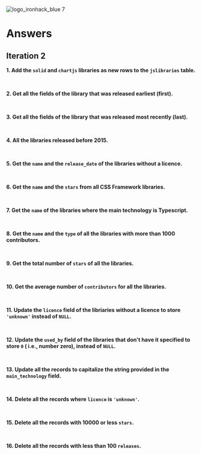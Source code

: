![logo_ironhack_blue 7](https://user-images.githubusercontent.com/23629340/40541063-a07a0a8a-601a-11e8-91b5-2f13e4e6b441.png)

# Answers

## Iteration 2

**1. Add the `solid` and `chartjs` libraries as new rows to the `jslibraries` table.**

<!-- INSERT INTO jslibraries(name, owner, description, stars, url, releases, licence, used_by, contributors, main_technology, type, release_date)
VALUES
  ('solid', 'solidjs', 'A declarative, efficient, and flexible JavaScript library for building user interfaces.', 10700, 'solidjs.com', 194, 'MIT License', 624, 73, 'typescript', 'UI Library', '2011-08-13'),
  ('chartjs', 'chartjs', 'Simple HTML5 Charts using the canvas tag.', 54700, 'chartjs.org', 85, 'MIT License', 414000, 377, 'javascript', 'Charts Library', '2011-11-02'); -->

<br>

**2. Get all the fields of the library that was released earliest (first).**

<!-- SELECT *
FROM jslibraries
ORDER BY release_date ASC
LIMIT 1; -->

<br>

**3. Get all the fields of the library that was released most recently (last).**

<!-- SELECT *
FROM jslibraries
ORDER BY release_date DESC
LIMIT 1; -->

<br>

**4. All the libraries released before 2015.**

<!-- YSELECT *
FROM jslibraries
WHERE release_date < '2015-01-01'; -->

<br>

**5. Get the `name` and the `release_date` of the libraries without a licence.**

<!-- SELECT name, release_date
FROM jslibraries
WHERE licence IS NULL;
 -->

<br>

**6. Get the `name` and the `stars` from all CSS Framework libraries.**

<!-- SELECT name, stars
FROM jslibraries
WHERE type = 'CSS Framework';
 -->

<br>

**7. Get the `name` of the libraries where the main technology is Typescript.**

<!-- SELECT name
FROM jslibraries
WHERE LOWER(main_technology) = 'typescript';
 -->

<br>

**8. Get the `name` and the `type` of all the libraries with more than 1000 contributors.**

<!-- SELECT name, type
FROM jslibraries
WHERE contributors > 1000;
 -->

<br>

**9. Get the total number of `stars` of all the libraries.**

<!-- SELECT SUM(stars) AS total_stars
FROM jslibraries;
 -->

<br>

**10. Get the average number of `contributors` for all the libraries.**

<!-- SELECT AVG(contributors) AS average_contributors
FROM jslibraries; -->

<br>

**11. Update the `licence` field of the libriaries without a licence to store `'unknown'` instead of `NULL`.**

<!-- UPDATE jslibraries
SET licence = 'unknown'
WHERE licence IS NULL;-->

<br>

**12. Update the `used_by` field of the libraries that don't have it specified to store `0` ( i.e., number zero), instead of `NULL`.**

<!-- UPDATE jslibraries
SET used_by = 0
WHERE used_by IS NULL;
 -->

<br>

**13. Update all the records to capitalize the string provided in the `main_technology` field.**

<!-- UPDATE jslibraries
SET main_technology = UPPER(main_technology);
 -->

<br>

**14. Delete all the records where `licence` is `'unknown'`.**

<!-- DELETE FROM jslibraries
WHERE licence = 'unknown';
 -->

<br>

**15. Delete all the records with 10000 or less `stars`.**

<!-- DELETE FROM jslibraries
WHERE stars <= 10000;
 -->

<br>

**16. Delete all the records with less than 100 `releases`.**

<!-- DELETE FROM jslibraries
WHERE releases < 100;
 -->

<br>
